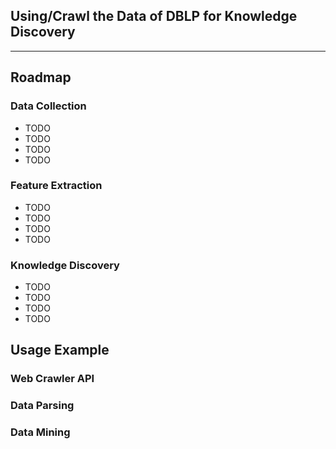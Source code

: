 ## Using/Crawl the Data of DBLP for Knowledge Discovery

---

## Roadmap
### Data Collection
* TODO
* TODO
* TODO
* TODO

### Feature Extraction
* TODO
* TODO
* TODO
* TODO

<!-- * Date (should only consider paper for the past 5 years or 10 years)
* Frequency filter
* Extract Professor from authors
* Citation
* Co-author Graph
* Citation Graph
* Extract the relationship between Professor and students. -->

### Knowledge Discovery
* TODO
* TODO
* TODO
* TODO

## Usage Example
### Web Crawler API
### Data Parsing
### Data Mining
